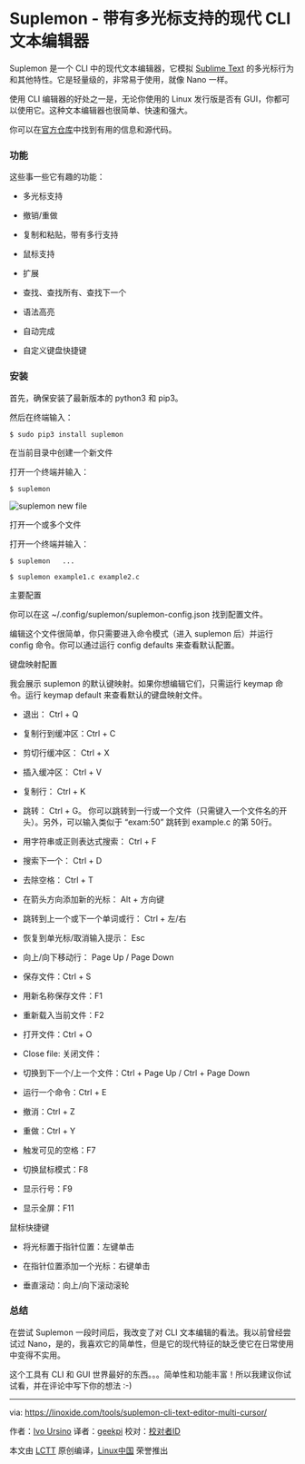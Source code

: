 Suplemon - 带有多光标支持的现代 CLI 文本编辑器
======
Suplemon 是一个 CLI 中的现代文本编辑器，它模拟 [Sublime Text][1] 的多光标行为和其他特性。它是轻量级的，非常易于使用，就像 Nano 一样。

使用 CLI 编辑器的好处之一是，无论你使用的 Linux 发行版是否有 GUI，你都可以使用它。这种文本编辑器也很简单、快速和强大。

你可以在[官方仓库][2]中找到有用的信息和源代码。

### 功能

这些事一些它有趣的功能：

*   多光标支持

*   撤销/重做

*   复制和粘贴，带有多行支持

*   鼠标支持

*   扩展

*   查找、查找所有、查找下一个

*   语法高亮

*   自动完成

*   自定义键盘快捷键

### 安装

首先，确保安装了最新版本的 python3 和 pip3。

然后在终端输入：

```
$ sudo pip3 install suplemon
```

在当前目录中创建一个新文件

打开一个终端并输入：

```
$ suplemon
```

![suplemon new file](https://linoxide.com/wp-content/uploads/2017/11/suplemon-new-file.png)

打开一个或多个文件

打开一个终端并输入：

```
$ suplemon   ... 
```

```
$ suplemon example1.c example2.c
```

主要配置

你可以在这 ~/.config/suplemon/suplemon-config.json 找到配置文件。

编辑这个文件很简单，你只需要进入命令模式（进入 suplemon 后）并运行 config 命令。你可以通过运行 config defaults 来查看默认配置。

键盘映射配置

我会展示 suplemon 的默认键映射。如果你想编辑它们，只需运行 keymap 命令。运行 keymap default 来查看默认的键盘映射文件。

*   退出： Ctrl + Q

*   复制行到缓冲区：Ctrl + C

*   剪切行缓冲区： Ctrl + X

*   插入缓冲区： Ctrl + V

*   复制行： Ctrl + K

*   跳转： Ctrl + G。 你可以跳转到一行或一个文件（只需键入一个文件名的开头）。另外，可以输入类似于 “exam:50” 跳转到 example.c 的第 50行。

*   用字符串或正则表达式搜索： Ctrl + F

*   搜索下一个： Ctrl + D

*   去除空格： Ctrl + T

*   在箭头方向添加新的光标： Alt + 方向键

*   跳转到上一个或下一个单词或行： Ctrl + 左/右

*   恢复到单光标/取消输入提示： Esc

*   向上/向下移动行： Page Up / Page Down

*   保存文件：Ctrl + S

*   用新名称保存文件：F1

*   重新载入当前文件：F2

*   打开文件：Ctrl + O

*   Close file: 关闭文件：

*   切换到下一个/上一个文件：Ctrl + Page Up / Ctrl + Page Down

*   运行一个命令：Ctrl + E

*   撤消：Ctrl + Z

*   重做：Ctrl + Y

*   触发可见的空格：F7

*   切换鼠标模式：F8

*   显示行号：F9

*   显示全屏：F11

鼠标快捷键

*   将光标置于指针位置：左键单击

*   在指针位置添加一个光标：右键单击

*   垂直滚动：向上/向下滚动滚轮

### 总结

在尝试 Suplemon 一段时间后，我改变了对 CLI 文本编辑的看法。我以前曾经尝试过 Nano，是的，我喜欢它的简单性，但是它的现代特征的缺乏使它在日常使用中变得不实用。

这个工具有 CLI 和 GUI 世界最好的东西。。。简单性和功能丰富！所以我建议你试试看，并在评论中写下你的想法 :-)

--------------------------------------------------------------------------------

via: https://linoxide.com/tools/suplemon-cli-text-editor-multi-cursor/

作者：[Ivo Ursino][a]
译者：[geekpi](https://github.com/geekpi)
校对：[校对者ID](https://github.com/校对者ID)

本文由 [LCTT](https://github.com/LCTT/TranslateProject) 原创编译，[Linux中国](https://linux.cn/) 荣誉推出

[a]:https://linoxide.com/author/ursinov/
[1]:https://linoxide.com/tools/install-sublime-text-editor-linux/
[2]:https://github.com/richrd/suplemon/
